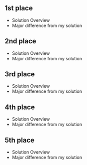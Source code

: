 ## 1st place
* Solution Overview
* Major difference from my solution

## 2nd place
* Solution Overview
* Major difference from my solution


## 3rd place
* Solution Overview
* Major difference from my solution


## 4th place
* Solution Overview
* Major difference from my solution


## 5th place
* Solution Overview
* Major difference from my solution
